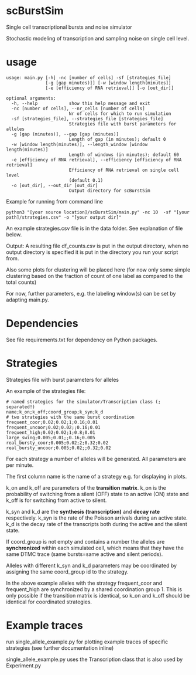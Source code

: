 # scBurstSim
Single cell transcriptional bursts and noise simulator

Stochastic modeling of transcription and sampling noise on single cell level. 

# usage 

``` 
usage: main.py [-h] -nc [number of cells] -sf [strategies_file]
               [-g [gap minutes)]] [-w [window length(minutes]]
               [-e [efficiency of RNA retrieval]] [-o [out_dir]]

optional arguments:
  -h, --help            show this help message and exit
  -nc [number of cells], --nr_cells [number of cells]
                        Nr of cells for which to run simulation
  -sf [strategies_file], --strategies_file [strategies_file]
                        Strategies file with burst parameters for alleles
  -g [gap (minutes)], --gap [gap (minutes)]
                        Length of gap (in minutes); default 0
  -w [window length(minutes)], --length_window [window length(minutes)]
                        Length of windows (in minutes); default 60
  -e [efficiency of RNA retrieval], --efficiency [efficiency of RNA retrieval]
                        Efficiency of RNA retrieval on single cell level
                        (default 0.1)
  -o [out_dir], --out_dir [out_dir]
                        Output directory for scBurstSim
```

Example for running from command line
```
python3 "[your source location]/scBurstSim/main.py" -nc 10  -sf "[your path]/strategies.csv" -o "[your output dir]"
```
An example strategies.csv file is in the data folder. See explanation of file below.

Output: A resulting file df_counts.csv is put in the output directory, when
no output directory is specified it is put in the directory you run your 
script from.

Also some plots for clustering will be placed here (for now only some simple 
clustering based on the fraction of count of one label as compared to the total counts)  

For now, further parameters, e.g. the labeling window(s) can be set by adapting main.py.

# Dependencies 

See file requirements.txt for dependency on Python packages.
 

# Strategies

Strategies file with burst parameters for alleles

An example of the strategies file:

```                        
# named strategies for the simulator/Transcription class (; separated!)
name;k_on;k_off;coord_group;k_syn;k_d
# two strategies with the same burst coordination
frequent_coor;0.02;0.02;1;0.16;0.01
frequent_uncoor;0.02;0.02;;0.16;0.01
frequent_high;0.02;0.02;1;0.8;0.01
large_swing;0.005;0.01;;0.16;0.005
real_bursty_coor;0.005;0.02;2;0.32;0.02
real_bursty_uncoor;0.005;0.02;;0.32;0.02
```
For each strategy a number of alleles will be generated. 
All parameters are per minute.

The first column name is the name of a strategy e.g. for displaying in plots.

k_on and k_off are parameters of the **transition matrix**. k_on is the probability of
switching from a silent (OFF) state to an active (ON) state and k_off is for
switching from active to silent.

k_syn and k_d are the **synthesis (transcription)** and **decay rate** respectively.
k_syn is the rate of the Poisson arrivals during an active state. 
k_d is the decay rate of the transcripts both during the active and the silent state.

If coord_group is not empty and contains a number the alleles are
**synchronized** within each simulated cell, which means that they have the same DTMC
trace (same bursts=same active and silent periods).

Alleles with different k_syn and k_d parameters may be coordinated 
by assigning the same coord_group id to the strategy.   

In the above example alleles with the strategy 
frequent_coor and frequent_high are synchronized by a shared coordination group 1.
This is only possible if the transition matrix is identical, so k_on and k_off 
should be identical for coordinated strategies.  


# Example traces 
run single_allele_example.py for plotting example traces of 
specific strategies (see further documentation inline)

single_allele_example.py uses the Transcription class that is also
used by Experiment.py


